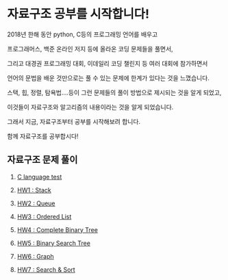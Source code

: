 # 자료구조 공부를 시작합니다!

2018년 한해 동안 python, C등의 프로그래밍 언어를 배우고 

프로그래머스, 백준 온라인 저지 등에 올라온 코딩 문제들을 풀면서,

그리고 대경권 프로그래밍 대회, 이데일리 코딩 챌린지 등 여러 대회에 참가하면서

언어의 문법을 배운 것만으로는 풀 수 있는 문제에 한계가 있다는 것을 느꼈습니다.

스택, 힙, 정렬, 탐욕법....등이 그런 문제들의 풀이 방법으로 제시되는 것을 알게 되었고,

이것들이 자료구조와 알고리즘의 내용이라는 것을 알게 되었습니다.

그래서 지금, 자료구조부터 공부를 시작해보려 합니다.

함께 자료구조를 공부합시다!

## 자료구조 문제 풀이
1. [C language test](https://github.com/yh08037/DataStructure/tree/master/C%20Test)

2. [HW1 : Stack](https://github.com/yh08037/DataStructure/tree/master/hw1_stack)

3. [HW2 : Queue](https://github.com/yh08037/DataStructure/tree/master/hw2_queue)

4. [HW3 : Ordered List](https://github.com/yh08037/DataStructure/tree/master/hw3_ordered_list)

5. [HW4 : Complete Binary Tree](https://github.com/yh08037/DataStructure/tree/master/hw4_complete_bt)

6. [HW5 : Binary Search Tree](https://github.com/yh08037/DataStructure/tree/master/hw5_bst)

7. [HW6 : Graph](https://github.com/yh08037/DataStructure/tree/master/hw6_graph)

8. [HW7 : Search & Sort](https://github.com/yh08037/DataStructure/tree/master/hw7_search_sort)

